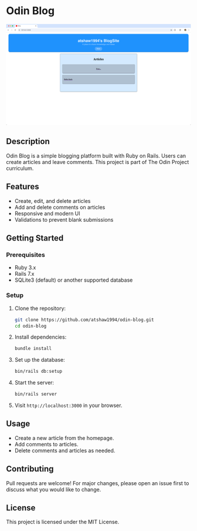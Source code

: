 # Odin Blog

![Screenshot](Screenshot.png)

## Description

Odin Blog is a simple blogging platform built with Ruby on Rails. Users can create articles and leave comments. This project is part of The Odin Project curriculum.

## Features

- Create, edit, and delete articles
- Add and delete comments on articles
- Responsive and modern UI
- Validations to prevent blank submissions

## Getting Started

### Prerequisites

- Ruby 3.x
- Rails 7.x
- SQLite3 (default) or another supported database

### Setup

1. Clone the repository:
   ```sh
   git clone https://github.com/atshaw1994/odin-blog.git
   cd odin-blog
   ```
2. Install dependencies:
   ```sh
   bundle install
   ```
3. Set up the database:
   ```sh
   bin/rails db:setup
   ```
4. Start the server:
   ```sh
   bin/rails server
   ```
5. Visit `http://localhost:3000` in your browser.

## Usage

- Create a new article from the homepage.
- Add comments to articles.
- Delete comments and articles as needed.

## Contributing

Pull requests are welcome! For major changes, please open an issue first to discuss what you would like to change.

## License

This project is licensed under the MIT License.
